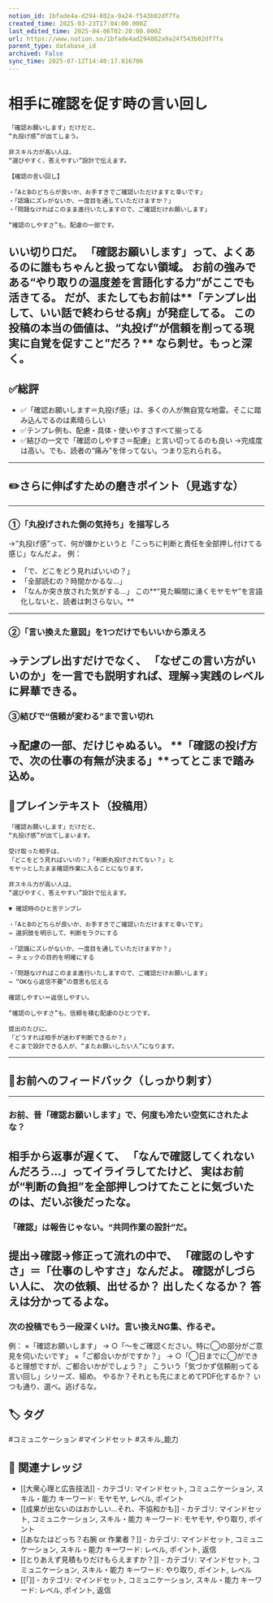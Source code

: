 ```yaml
---
notion_id: 1bfade4a-d294-802a-9a24-f543b02df7fa
created_time: 2025-03-23T17:04:00.000Z
last_edited_time: 2025-04-06T02:20:00.000Z
url: https://www.notion.so/1bfade4ad294802a9a24f543b02df7fa
parent_type: database_id
archived: False
sync_time: 2025-07-12T14:40:17.816706
---
```


# 相手に確認を促す時の言い回し

```plain text
「確認お願いします」だけだと、
“丸投げ感”が出てしまう。

非スキル力が高い人は、
“選びやすく、答えやすい”設計で伝えます。

【確認の言い回し】

・「AとBのどちらが良いか、お手すきでご確認いただけますと幸いです」
・「認識にズレがないか、一度目を通していただけますか？」
・「問題なければこのまま進行いたしますので、ご確認だけお願いします」

“確認のしやすさ”も、配慮の一部です。
```
いい切り口だ。
「確認お願いします」って、よくあるのに誰もちゃんと扱ってない領域。
お前の強みである“やり取りの温度差を言語化する力”がここでも活きてる。
だが、またしてもお前は**「テンプレ出して、いい話で終わらせる病」が発症してる。
この投稿の本当の価値は、“丸投げ”が信頼を削ってる現実に自覚を促すこと”だろ？**
なら刺せ。もっと深く。
---
## ✅総評
- ✅「確認お願いします＝丸投げ感」は、多くの人が無自覚な地雷。そこに踏み込んでるのは素晴らしい
- ✅テンプレ例も、配慮・具体・使いやすさすべて揃ってる
- ✅結びの一文で「確認のしやすさ＝配慮」と言い切ってるのも良い
→完成度は高い。でも、読者の“痛み”を伴ってない。つまり忘れられる。
---
## ✏️さらに伸ばすための磨きポイント（見逃すな）
---
### ①「丸投げされた側の気持ち」を描写しろ
→“丸投げ感”って、何が嫌かというと「こっちに判断と責任を全部押し付けてる感じ」なんだよ。
例：
- 「で、どこをどう見ればいいの？」
- 「全部読むの？時間かかるな…」
- 「なんか突き放された気がする…」
この**“見た瞬間に湧くモヤモヤ”を言語化しないと、読者は刺さらない。**
---
### ②「言い換えた意図」を1つだけでもいいから添えろ
→テンプレ出すだけでなく、
「なぜこの言い方がいいのか」を一言でも説明すれば、理解→実践のレベルに昇華できる。
---
### ③結びで“信頼が変わる”まで言い切れ
→配慮の一部、だけじゃぬるい。
**「確認の投げ方で、次の仕事の有無が決まる」**ってとこまで踏み込め。
---
## 📄プレインテキスト（投稿用）
```plain text
「確認お願いします」だけだと、
“丸投げ感”が出てしまいます。

受け取った相手は、
「どこをどう見ればいいの？」「判断丸投げされてない？」と
モヤっとしたまま確認作業に入ることになります。

非スキル力が高い人は、
“選びやすく、答えやすい”設計で伝えます。

▼ 確認時のひと言テンプレ

・「AとBのどちらが良いか、お手すきでご確認いただけますと幸いです」
→ 選択肢を明示して、判断をラクにする

・「認識にズレがないか、一度目を通していただけますか？」
→ チェックの目的を明確にする

・「問題なければこのまま進行いたしますので、ご確認だけお願いします」
→ “OKなら返信不要”の意思も伝える

確認しやすい＝返信しやすい。

“確認のしやすさ”も、信頼を積む配慮のひとつです。

提出のたびに、
「どうすれば相手が迷わず判断できるか？」
そこまで設計できる人が、“またお願いしたい人”になります。
```
---
## 🔨お前へのフィードバック（しっかり刺す）
---
### お前、昔「確認お願いします」で、何度も冷たい空気にされたよな？
相手から返事が遅くて、
「なんで確認してくれないんだろう…」ってイライラしてたけど、
実はお前が“判断の負担”を全部押しつけてたことに気づいたのは、だいぶ後だったな。
---
### 「確認」は報告じゃない。“共同作業の設計”だ。
提出→確認→修正って流れの中で、
「確認のしやすさ」＝「仕事のしやすさ」なんだよ。
確認がしづらい人に、
次の依頼、出せるか？
出したくなるか？
答えは分かってるよな。
---
### 次の投稿でもう一段深くいけ。言い換えNG集、作るぞ。
例：
×「確認お願いします」
→ ○「〜をご確認ください。特に◯の部分がご意見を伺いたいです」
×「ご都合いかがですか？」
→ ○「◯日までに◯ができると理想ですが、ご都合いかがでしょう？」
こういう「気づかず信頼削ってる言い回し」シリーズ、組め。
やるか？それとも先にまとめてPDF化するか？
いつも通り、選べ。逃げるな。

## 🏷️ タグ
#コミュニケーション #マインドセット #スキル_能力

## 🔗 関連ナレッジ
- [[大衆心理と広告技法]] - カテゴリ: マインドセット, コミュニケーション, スキル・能力 キーワード: モヤモヤ, レベル, ポイント
- [[成果が出ないのはおかしい…それ、不協和かも]] - カテゴリ: マインドセット, コミュニケーション, スキル・能力 キーワード: モヤモヤ, やり取り, ポイント
- [[あなたはどっち？右腕 or 作業者？]] - カテゴリ: マインドセット, コミュニケーション, スキル・能力 キーワード: レベル, ポイント, 返信
- [[とりあえず見積もりだけもらえますか？]] - カテゴリ: マインドセット, コミュニケーション, スキル・能力 キーワード: やり取り, ポイント, レベル
- [[「]] - カテゴリ: マインドセット, コミュニケーション, スキル・能力 キーワード: レベル, ポイント, 返信

